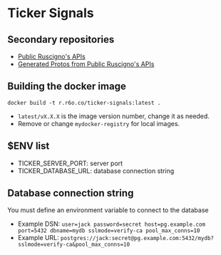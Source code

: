 # Ticker Signals

## Secondary repositories
- [Public Ruscigno's APIs](https://github.com/Ruscigno/ruscigno-apis)
- [Generated Protos from Public Ruscigno's APIs](https://github.com/Ruscigno/ruscigno-gosdk)
  
## Building the docker image

`docker build -t r.r6o.co/ticker-signals:latest .`

- `latest/vX.X.X` is the image version number, change it as needed.
- Remove or change `mydocker-registry` for local images.

## $ENV list

- TICKER_SERVER_PORT: server port
- TICKER_DATABASE_URL: database connection string

## Database connection string

You must define an environment variable to connect to the database

- Example DSN: `user=jack password=secret host=pg.example.com port=5432 dbname=mydb sslmode=verify-ca pool_max_conns=10`
- Example URL: `postgres://jack:secret@pg.example.com:5432/mydb?sslmode=verify-ca&pool_max_conns=10`
